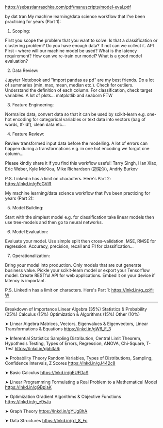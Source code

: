 https://sebastianraschka.com/pdf/manuscripts/model-eval.pdf

by dat tran
My machine learning/data science workflow that I've been practicing for years (Part 1):

1. Scoping:

First you scope the problem that you want to solve. Is that a classification or clustering problem? Do you have enough data? If not can we collect it. API First - where will our machine model be used? What is the latency requirement? How can we re-train our model? What is a good model evaluation?

2. Data Review:

Jupyter Notebook and "import pandas as pd" are my best friends. Do a lot of summaries (min, max, mean, median etc.). Check for outliers. Understand the definition of each column. For classification, check target variables. A lot of plots... matplotlib and seaborn FTW

3. Feature Engineering:

Normalize data, convert data so that it can be used by scikit-learn e.g. one-hot encoding for categorical variables or text data into vectors (bag of words, tf-idf), clean data etc...

4. Feature Review:

Review transformed input data before the modelling. A lot of errors can happen during a transformations e.g. in one hot encoding we forgot one column...

Please kindly share it if you find this workflow useful! Tarry Singh, Han Xiao, Eric Weber, Kyle McKiou, Mike Richardson (迈克尔), Andriy Burkov

P.S. LinkedIn has a limit on characters. 
Here's Part 2: https://lnkd.in/gFcGViR

My machine learning/data science workflow that I've been practicing for years (Part 2):

5. Model Building:

Start with the simplest model e.g. for classification take linear models then use tree-models and then go to neural networks.

6. Model Evaluation:

Evaluate your model. Use simple split then cross-validation. MSE, RMSE for regression. Accuracy, precision, recall and F1 for classification...

7. Operationalization:

Bring your model into production. Only models that are out generate business value. Pickle your scikit-learn model or export your Tensorflow model. Create RESTful API for web applications. Embed it on your device if latency is important.


P.S. LinkedIn has a limit on characters. 
Here's Part 1: https://lnkd.in/g_cpY-W


- - -
Breakdown of Importance
Linear Algebra (35%)
Statistics & Probability (25%)
Calculus (15%)
Optimization & Algorithms (15%)
Other (10%)

➤ Linear Algebra
Matrices, Vectors, Eigenvalues & Eigenvectors, Linear Transformations & Equations
https://lnkd.in/gW6_F_3

➤ Inferential Statistics
Sampling Distribution, Central Limit Theorem, Hypothesis Testing, Types of Errors, Regression, ANOVA, Chi-Square, T-Test
https://lnkd.in/gbh3aRj

➤ Probability Theory
Random Variables, Types of Distributions, Sampling, Confidence Intervals, Z Scores
https://lnkd.in/gJ442c8

➤ Basic Calculus
https://lnkd.in/gEUFDaS

➤ Linear Programming
Formulating a Real Problem to a Mathematical Model
https://lnkd.in/gGBpjaK

➤ Optimization
Gradient Algorithms & Objective Functions
https://lnkd.in/g_e9sJu

➤ Graph Theory
https://lnkd.in/gYUgBhA

➤ Data Structures
https://lnkd.in/gT_8_Fc
